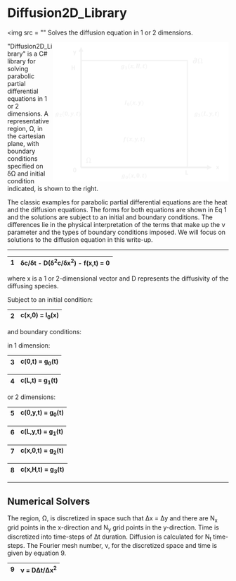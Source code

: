 # Diffusion2D_Library
<img src = ""
Solves the diffusion equation in 1 or 2 dimensions.

<img src="2D_Region.png" width="400" align = "right">
"Diffusion2D_Library" is a C# library for solving parabolic partial differential equations in 1 or 2 dimensions.  A representative region, &Omega;, in the cartesian plane, with boundary conditions specified on &delta;&Omega; and initial condition indicated, is shown to the right.  

The classic examples for parabolic partial differential equations are the heat and the diffusion equations.  The forms for both equations are shown in Eq 1 and the solutions are subject to an initial and boundary conditions.  The differences lie in the physical interpretation of the terms that make up the &nu; parameter and the types of boundary conditions imposed.  We will focus on solutions to the diffusion equation in this write-up.

***

|1| &delta;c/&delta;t - D(&delta;<sup>2</sup>c/&delta;x<sup>2</sup>) - f(x,t) = 0|
|-|--------------------------------------------------------------------------------|


where  x is a 1 or 2-dimensional vector and D represents the diffusivity of the diffusing species.


Subject to an initial condition:


|2| c(x,0) = I<sub>0</sub>(x)|
|-|--------------------------|


and boundary conditions:

in 1 dimension:

|3| c(0,t) = g<sub>0</sub>(t)|
|-|--------------------------|

|4| c(L,t) = g<sub>1</sub>(t)| 
|-|--------------------------|

 or 2 dimensions:

|5| c(0,y,t) = g<sub>0</sub>(t)|
|-|----------------------------|

|6| c(L,y,t) = g<sub>1</sub>(t)|
|-|----------------------------|

|7| c(x,0,t) = g<sub>2</sub>(t)|
|-|----------------------------|

|8| c(x,H,t) = g<sub>3</sub>(t)|
|-|----------------------------|
 
***
## Numerical Solvers
 The region, &Omega;, is discretized in space such that &Delta;x = &Delta;y and there are N<sub>x</sub> grid points in the x-direction and N<sub>y</sub> grid points in the y-direction.  Time is discretized into time-steps of &Delta;t duration.  Diffusion is calculated for N<sub>t</sub> time-steps.  The Fourier mesh number, &nu;, for the discretized space and time is given by equation 9.
 

|9| &nu; = D&Delta;t/&Delta;x<sup>2</sup>|
|-|--------------------------------------|
